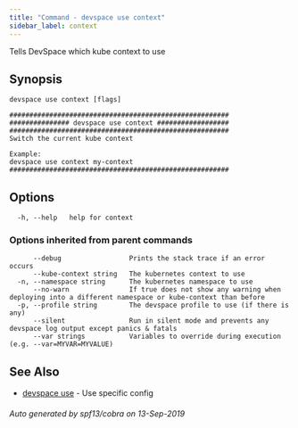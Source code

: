 ```yaml
---
title: "Command - devspace use context"
sidebar_label: context
---
```



Tells DevSpace which kube context to use

## Synopsis


```
devspace use context [flags]
```

```
#######################################################
############### devspace use context ##################
#######################################################
Switch the current kube context

Example:
devspace use context my-context
#######################################################
```
## Options

```
  -h, --help   help for context
```

### Options inherited from parent commands

```
      --debug                 Prints the stack trace if an error occurs
      --kube-context string   The kubernetes context to use
  -n, --namespace string      The kubernetes namespace to use
      --no-warn               If true does not show any warning when deploying into a different namespace or kube-context than before
  -p, --profile string        The devspace profile to use (if there is any)
      --silent                Run in silent mode and prevents any devspace log output except panics & fatals
      --var strings           Variables to override during execution (e.g. --var=MYVAR=MYVALUE)
```

## See Also

* [devspace use](/docs/cli/commands/devspace_use)	 - Use specific config

###### Auto generated by spf13/cobra on 13-Sep-2019
